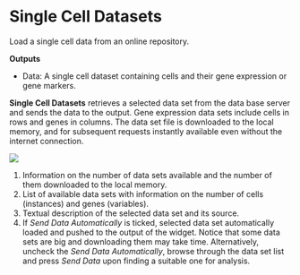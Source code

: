 Single Cell Datasets
====================

Load a single cell data from an online repository.

**Outputs**
- Data: A single cell dataset containing cells and their gene expression or gene markers.

**Single Cell Datasets** retrieves a selected data set from the data base server and sends the data to the output. Gene expression data sets include cells in rows and genes in columns. The data set file is downloaded to the local memory, and for subsequent requests instantly available
even without the internet connection.

![](images/SingleCellDatasets-stamped.png)

1. Information on the number of data sets available and the number of them downloaded to the local memory.
2. List of available data sets with information on the number of cells (instances) and genes (variables).
3. Textual description of the selected data set and its source.
4. If *Send Data Automatically* is ticked, selected data set automatically loaded and pushed to the output of the widget. Notice that some data sets are big and downloading them may take time. Alternatively, uncheck the *Send Data Automatically*, browse through the data set list and press *Send Data* upon finding a suitable one for analysis.
